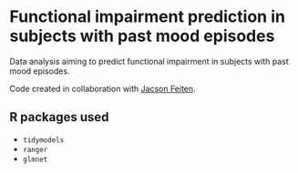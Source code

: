 # Functional impairment prediction in subjects with past mood episodes

Data analysis aiming to predict functional impairment in subjects with past mood episodes.

Code created in collaboration with [Jacson Feiten](https://github.com/jfeiten).

## R packages used

- `tidymodels`
- `ranger`
- `glmnet`